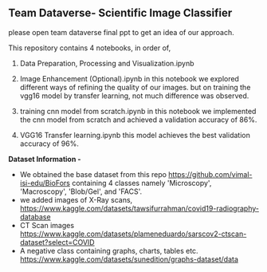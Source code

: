 Team Dataverse- Scientific Image Classifier 
--------------------------------------------
please open team dataverse final ppt to get an idea of our approach.

This repository contains 4 notebooks, in order of,
1) Data Preparation, Processing and Visualization.ipynb

2) Image Enhancement (Optional).ipynb 
 in this notebook we explored different ways of refining the quality of our images.
 but on training the vgg16 model by transfer learning, not much difference was observed.

3) training cnn model from scratch.ipynb
 in this notebook we implemented the cnn model from scratch and achieved a validation accuracy of 86%. 

4) VGG16 Transfer learning.ipynb
 this model achieves the best validation accuracy of 96%.

**Dataset Information -**
* We obtained the base dataset from this repo https://github.com/vimal-isi-edu/BioFors containing 4 classes namely 'Microscopy', 'Macroscopy', 'Blob/Gel', and 'FACS'.
* we added images of X-Ray scans, https://www.kaggle.com/datasets/tawsifurrahman/covid19-radiography-database
* CT Scan images https://www.kaggle.com/datasets/plameneduardo/sarscov2-ctscan-dataset?select=COVID
* A negative class containing graphs, charts, tables etc. https://www.kaggle.com/datasets/sunedition/graphs-dataset/data

